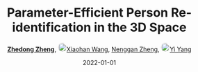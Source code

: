---
title: "Parameter-Efficient Person Re-identification in the 3D Space"
collection: publications
permalink: /publication/Paramete2022
date: 2022-01-01
doi: 10.1109/TNNLS.2022.3214834
keywords: 
venue: 'IEEE Transactions on Neural Networks and Learning Systems'
paperurl: 'https://zdzheng.xyz/files/TNNLS_3D_PersonReID.pdf'
blog: 'https://zhuanlan.zhihu.com/p/149121098'
code: 'https://github.com/layumi/person-reid-3d'
author: '<strong><a href="https://zdzheng.xyz/authors/Zhedong-Zheng" class="author">Zhedong Zheng</a></strong>, <a href="https://zdzheng.xyz/authors/Xiaohan-Wang" class="author"> <img src="https://zdzheng.xyz/files/xiaohan-wang.jpeg" alt="Xiaohan-Wang" style="border-radius: 50%; height:20px; width:20px">Xiaohan Wang</a>, <a href="https://zdzheng.xyz/authors/Nenggan-Zheng" class="author">Nenggan Zheng</a>, <a href="https://zdzheng.xyz/authors/Yi-Yang" class="author"> <img src="https://zdzheng.xyz/files/yi-yang.jpeg" alt="Yi-Yang" style="border-radius: 50%; height:20px; width:20px">Yi Yang</a>'
sqlauthor: [ {"@type": "Person","name":Zhedong Zheng}, {"@type": "Person","name":Xiaohan Wang}, {"@type": "Person","name":Nenggan Zheng}, {"@type": "Person","name":Yi Yang}, ]
citation: ' Zhedong Zheng,  Xiaohan Wang,  Nenggan Zheng,  Yi Yang, &quot;Parameter-Efficient Person Re-identification in the 3D Space.&quot; IEEE Transactions on Neural Networks and Learning Systems, 2022. DOI: 10.1109/TNNLS.2022.3214834'
pub_year: '2022'
bib: >
    @article{zheng2020person,<br>author = "Zheng, Zhedong and Wang, Xiaohan and Zheng, Nenggan and Yang, Yi",<br>doi = "10.1109/TNNLS.2022.3214834",<br>title = "Parameter-Efficient Person Re-identification in the 3D Space",<br>journal = "IEEE Transactions on Neural Networks and Learning Systems",<br>url = "https://zdzheng.xyz/files/TNNLS\_3D\_PersonReID.pdf",<br>blog = "https://zhuanlan.zhihu.com/p/149121098",<br>code = "https://github.com/layumi/person-reid-3d",<br>year = "2022"
    }

---